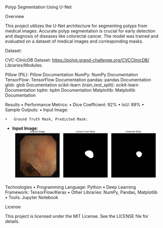 Polyp Segmentation Using U-Net

Overview

This project utilizes the U-Net architecture for segmenting polyps from medical images. Accurate polyp segmentation is crucial for early detection and diagnosis of diseases like colorectal cancer. The model was trained and evaluated on a dataset of medical images and corresponding masks.

Dataset:

CVC-ClinicDB Dataset: https://polyp.grand-challenge.org/CVCClinicDB/
Libraries/Modules:

Pillow (PIL): Pillow Documentation
NumPy: NumPy Documentation
TensorFlow: TensorFlow Documentation
pandas: pandas Documentation
glob: glob Documentation
scikit-learn (train_test_split): scikit-learn Documentation
tqdm: tqdm Documentation
Matplotlib: Matplotlib Documentation




Results
	•	Performance Metrics:
	•	Dice Coefficient: 92%
	•	IoU: 89%
	•	Sample Outputs:
	•	Input Image:

	•	Ground Truth Mask, Predicted Mask:
 - **Input Image**:
  ![Input Image](results/1.png "Sample Input")

Technologies
	•	Programming Language: Python
	•	Deep Learning Framework: TensorFlow/Keras
	•	Other Libraries: NumPy, Pandas, Matplotlib
	•	Tools: Jupyter Notebook

License

This project is licensed under the MIT License. See the LICENSE file for details.

